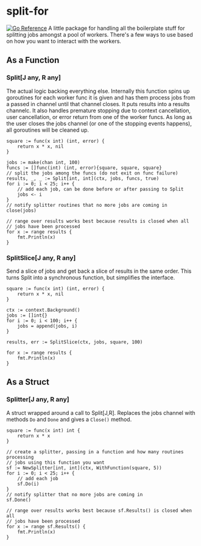 # split-for
[![Go Reference](https://pkg.go.dev/badge/badge/github.com/tannerhat/split-for.svg)](https://pkg.go.dev/github.com/tannerhat/split-for)
A little package for handling all the boilerplate stuff for splitting jobs amongst a pool of workers. There's a few ways to use based on how you want to interact with the workers.
## As a Function
### Split[J any, R any]
The actual logic backing everything else. Internally this function spins up goroutines for each worker func it is given and has them process jobs from a passed in channel until that channel closes. It puts results into a results channelc. It also handles premature stopping due to context cancellation, user cancellation, or error return from one of the worker funcs. As long as the user closes the jobs channel (or one of the stopping events happens), all goroutines will be cleaned up.
```
square := func(x int) (int, error) {
    return x * x, nil
}

jobs := make(chan int, 100)
funcs := []func(int) (int, error){square, square, square}
// split the jobs among the funcs (do not exit on func failure)
results, _, _ := Split[int, int](ctx, jobs, funcs, true)
for i := 0; i < 25; i++ {
    // add each job, can be done before or after passing to Split
    jobs <- i
}
// notify splitter routines that no more jobs are coming in
close(jobs)

// range over results works best because results is closed when all
// jobs have been processed
for x := range results {
    fmt.Println(x)
}
```
### SplitSlice[J any, R any]
Send a slice of jobs and get back a slice of results in the same order. This turns Split into
a synchronous function, but simplifies the interface.
```
square := func(x int) (int, error) {
    return x * x, nil
}

ctx := context.Background()
jobs := []int{}
for i := 0; i < 100; i++ {
    jobs = append(jobs, i)
}

results, err := SplitSlice(ctx, jobs, square, 100)

for x := range results {
    fmt.Println(x)
}
```
## As a Struct
### Splitter[J any, R any]
A struct wrapped around a call to Split[J,R]. Replaces the jobs channel with methods `Do` and `Done` and gives a `Close()` method.
```
square := func(x int) int {
    return x * x
}

// create a splitter, passing in a function and how many routines processing
// jobs using this function you want
sf := NewSplitter[int, int](ctx, WithFunction(square, 5))
for i := 0; i < 25; i++ {
    // add each job
    sf.Do(i)
}
// notify splitter that no more jobs are coming in
sf.Done()

// range over results works best because sf.Results() is closed when all
// jobs have been processed
for x := range sf.Results() {
    fmt.Println(x)
}
```
